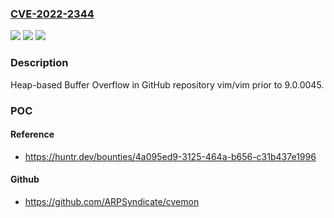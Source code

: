 ### [CVE-2022-2344](https://cve.mitre.org/cgi-bin/cvename.cgi?name=CVE-2022-2344)
![](https://img.shields.io/static/v1?label=Product&message=vim%2Fvim&color=blue)
![](https://img.shields.io/static/v1?label=Version&message=n%2Fa&color=blue)
![](https://img.shields.io/static/v1?label=Vulnerability&message=CWE-122%20Heap-based%20Buffer%20Overflow&color=brighgreen)

### Description

Heap-based Buffer Overflow in GitHub repository vim/vim prior to 9.0.0045.

### POC

#### Reference
- https://huntr.dev/bounties/4a095ed9-3125-464a-b656-c31b437e1996

#### Github
- https://github.com/ARPSyndicate/cvemon

